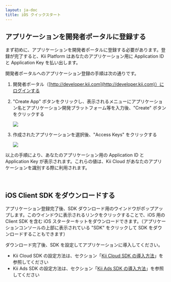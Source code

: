 ```yaml
---
layout: ja-doc
title: iOS クイックスタート
---
```

## アプリケーションを開発者ポータルに登録する

まず初めに、アプリケーションを開発者ポータルに登録する必要があります。登録が完了すると、Kii Platform はあなたのアプリケーション用に Application ID と Application Key を払い出します。

開発者ポータルへのアプリケーション登録の手順は次の通りです。

1.  開発者ポータル（[http://developer.kii.com](http://developer.kii.com)）にログインする

2.  "Create App" ボタンをクリックし、表示されるメニューにアプリケーション名とアプリケーション開発プラットフォーム等を入力後、"Create" ボタンをクリックする

    ![](//static.kii.com/devportal/docs/images/common_quick_01.png)

3.  作成されたアプリケーションを選択後、"Access Keys" をクリックする

    ![](//static.kii.com/devportal/docs/images/common_quick_02_access_key.png)

以上の手順により、あなたのアプリケーション用の Application ID と Application Key が表示されます。これらの値は、Kii Cloud があなたのアプリケーションを識別する際に利用されます。

<br/>

## iOS Client SDK をダウンロードする

アプリケーション登録完了後、SDK ダウンロード用のウインドウがポップアップします。このウインドウに表示されるリンクをクリックすることで、iOS 用の Client SDK を含む iOS スターターキットをダウンロードできます。（アプリケーションコンソールの上部に表示されている "SDK" をクリックして SDK をダウンロードすることもできます）

ダウンロード完了後、SDK を設定してアプリケーションに導入してください。

*   Kii Cloud SDK の設定方法は、セクション「[Kii Cloud SDK の導入方法](http://document.kii.com/jp/adding-kii-cloud-to-your-application--2)」を参照してください
*   Kii Ads SDK の設定方法は、セクション「[Kii Ads SDK の導入方法](http://document.kii.com/jp/adding-kii-ads-in-your-application--2)」を参照してください
